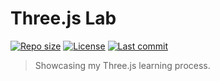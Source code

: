 # Three.js Lab

[![Repo size](https://img.shields.io/github/repo-size/lcs-hnd/threejs-lab)](https://github.com/lcs-hnd/threejs-lab)
[![License](https://img.shields.io/github/license/lcs-hnd/threejs-lab)](https://github.com/lcs-hnd/threejs-lab)
[![Last commit](https://img.shields.io/github/last-commit/lcs-hnd/threejs-lab)](https://github.com/lcs-hnd/threejs-lab)

> Showcasing my Three.js learning process.
